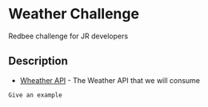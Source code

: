# Weather Challenge
Redbee challenge for JR developers

## Description

* [Wheather API](https://developer.yahoo.com/weather) - The Weather API that we will consume

```
Give an example
```
